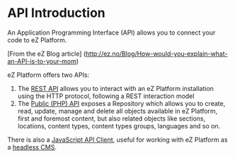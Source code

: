 # API Introduction

An Application Programming Interface (API) allows you to connect your code to eZ Platform.

[From the eZ Blog article] (http://ez.no/Blog/How-would-you-explain-what-an-API-is-to-your-mom)

eZ Platform offers two APIs:

1.  The [REST API](rest_api_guide.md) allows you to interact with an eZ Platform installation using the HTTP protocol, following a REST interaction model
2.  The [Public (PHP) API](public_php_api.md) exposes a Repository which allows you to create, read, update, manage and delete all objects available in eZ Platform, first and foremost content, but also related objects like sections, locations, content types, content types groups, languages and so on.

There is also a [JavaScript API Client](js_client.md), useful for working with eZ Platform as a [headless CMS](http://ez.no/Blog/Content-as-a-Service-CaaS-Decoupled-CMS-and-Headless-CMS-101).
